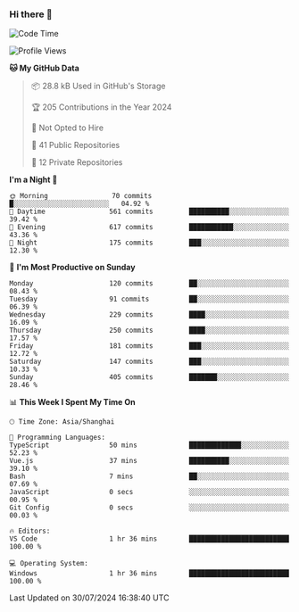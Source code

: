 ### Hi there 👋

<!--
**robinWongM/robinWongM** is a ✨ _special_ ✨ repository because its `README.md` (this file) appears on your GitHub profile.

Here are some ideas to get you started:

- 🔭 I’m currently working on ...
- 🌱 I’m currently learning ...
- 👯 I’m looking to collaborate on ...
- 🤔 I’m looking for help with ...
- 💬 Ask me about ...
- 📫 How to reach me: ...
- 😄 Pronouns: ...
- ⚡ Fun fact: ...
-->

<!--START_SECTION:waka-->
![Code Time](http://img.shields.io/badge/Code%20Time-257%20hrs%2020%20mins-blue)

![Profile Views](http://img.shields.io/badge/Profile%20Views-0-blue)

**🐱 My GitHub Data** 

> 📦 28.8 kB Used in GitHub's Storage 
 > 
> 🏆 205 Contributions in the Year 2024
 > 
> 🚫 Not Opted to Hire
 > 
> 📜 41 Public Repositories 
 > 
> 🔑 12 Private Repositories 
 > 
**I'm a Night 🦉** 

```text
🌞 Morning                70 commits          █░░░░░░░░░░░░░░░░░░░░░░░░   04.92 % 
🌆 Daytime                561 commits         ██████████░░░░░░░░░░░░░░░   39.42 % 
🌃 Evening                617 commits         ███████████░░░░░░░░░░░░░░   43.36 % 
🌙 Night                  175 commits         ███░░░░░░░░░░░░░░░░░░░░░░   12.30 % 
```
📅 **I'm Most Productive on Sunday** 

```text
Monday                   120 commits         ██░░░░░░░░░░░░░░░░░░░░░░░   08.43 % 
Tuesday                  91 commits          ██░░░░░░░░░░░░░░░░░░░░░░░   06.39 % 
Wednesday                229 commits         ████░░░░░░░░░░░░░░░░░░░░░   16.09 % 
Thursday                 250 commits         ████░░░░░░░░░░░░░░░░░░░░░   17.57 % 
Friday                   181 commits         ███░░░░░░░░░░░░░░░░░░░░░░   12.72 % 
Saturday                 147 commits         ███░░░░░░░░░░░░░░░░░░░░░░   10.33 % 
Sunday                   405 commits         ███████░░░░░░░░░░░░░░░░░░   28.46 % 
```


📊 **This Week I Spent My Time On** 

```text
🕑︎ Time Zone: Asia/Shanghai

💬 Programming Languages: 
TypeScript               50 mins             █████████████░░░░░░░░░░░░   52.23 % 
Vue.js                   37 mins             ██████████░░░░░░░░░░░░░░░   39.10 % 
Bash                     7 mins              ██░░░░░░░░░░░░░░░░░░░░░░░   07.69 % 
JavaScript               0 secs              ░░░░░░░░░░░░░░░░░░░░░░░░░   00.95 % 
Git Config               0 secs              ░░░░░░░░░░░░░░░░░░░░░░░░░   00.03 % 

🔥 Editors: 
VS Code                  1 hr 36 mins        █████████████████████████   100.00 % 

💻 Operating System: 
Windows                  1 hr 36 mins        █████████████████████████   100.00 % 
```


 Last Updated on 30/07/2024 16:38:40 UTC
<!--END_SECTION:waka-->
